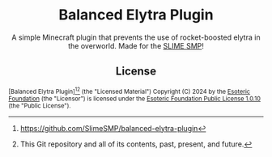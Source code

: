 <h1 align="center"> Balanced Elytra Plugin </h1>

<p align="center"> A simple Minecraft plugin that prevents the use of rocket-boosted elytra in the overworld. Made for the <a href="https://github.com/SlimeSMP">SLIME SMP</a>! </p>

<h2 align="center"> License </h2>

<sup> [Balanced Elytra Plugin][^1][^2] (the "Licensed Material") Copyright (C) 2024 by the [Esoteric Foundation](https://github.com/EsotericFoundation) (the "Licensor") is licensed under the [Esoteric Foundation Public License 1.0.10](./LICENSE) (the "Public License"). </sup>

[^1]: https://github.com/SlimeSMP/balanced-elytra-plugin
[^2]: This Git repository and all of its contents, past, present, and future.
